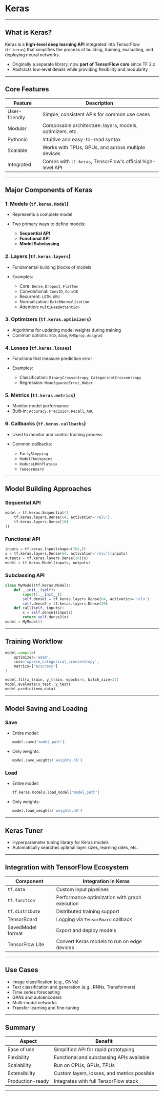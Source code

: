 # Keras

---

## What is Keras?

Keras is a **high-level deep learning API** integrated into TensorFlow (`tf.keras`) that simplifies the process of building, training, evaluating, and deploying neural networks.

* Originally a separate library, now **part of TensorFlow core** since TF 2.x
* Abstracts low-level details while providing flexibility and modularity

---

## Core Features

| Feature       | Description                                                 |
| ------------- | ----------------------------------------------------------- |
| User-friendly | Simple, consistent APIs for common use cases                |
| Modular       | Composable architecture: layers, models, optimizers, etc.   |
| Pythonic      | Intuitive and easy-to-read syntax                           |
| Scalable      | Works with TPUs, GPUs, and across multiple devices          |
| Integrated    | Comes with `tf.keras`, TensorFlow's official high-level API |

---

## Major Components of Keras

### 1. Models (`tf.keras.Model`)

* Represents a complete model
* Two primary ways to define models:

  * **Sequential API**
  * **Functional API**
  * **Model Subclassing**

### 2. Layers (`tf.keras.layers`)

* Fundamental building blocks of models
* Examples:

  * Core: `Dense`, `Dropout`, `Flatten`
  * Convolutional: `Conv2D`, `Conv1D`
  * Recurrent: `LSTM`, `GRU`
  * Normalization: `BatchNormalization`
  * Attention: `MultiHeadAttention`

### 3. Optimizers (`tf.keras.optimizers`)

* Algorithms for updating model weights during training
* Common options: `SGD`, `Adam`, `RMSprop`, `Adagrad`

### 4. Losses (`tf.keras.losses`)

* Functions that measure prediction error
* Examples:

  * Classification: `BinaryCrossentropy`, `CategoricalCrossentropy`
  * Regression: `MeanSquaredError`, `Huber`

### 5. Metrics (`tf.keras.metrics`)

* Monitor model performance
* Built-in: `Accuracy`, `Precision`, `Recall`, `AUC`

### 6. Callbacks (`tf.keras.callbacks`)

* Used to monitor and control training process
* Common callbacks:

  * `EarlyStopping`
  * `ModelCheckpoint`
  * `ReduceLROnPlateau`
  * `TensorBoard`

---

## Model Building Approaches

### Sequential API

```python
model = tf.keras.Sequential([
    tf.keras.layers.Dense(64, activation='relu'),
    tf.keras.layers.Dense(10)
])
```

### Functional API

```python
inputs = tf.keras.Input(shape=(784,))
x = tf.keras.layers.Dense(64, activation='relu')(inputs)
outputs = tf.keras.layers.Dense(10)(x)
model = tf.keras.Model(inputs, outputs)
```

### Subclassing API

```python
class MyModel(tf.keras.Model):
    def __init__(self):
        super().__init__()
        self.dense1 = tf.keras.layers.Dense(64, activation='relu')
        self.dense2 = tf.keras.layers.Dense(10)
    def call(self, inputs):
        x = self.dense1(inputs)
        return self.dense2(x)
model = MyModel()
```

---

## Training Workflow

```python
model.compile(
    optimizer='adam',
    loss='sparse_categorical_crossentropy',
    metrics=['accuracy']
)

model.fit(x_train, y_train, epochs=5, batch_size=32)
model.evaluate(x_test, y_test)
model.predict(new_data)
```

---

## Model Saving and Loading

### Save

* Entire model:

  ```python
  model.save('model_path')
  ```
* Only weights:

  ```python
  model.save_weights('weights.h5')
  ```

### Load

* Entire model:

  ```python
  tf.keras.models.load_model('model_path')
  ```
* Only weights:

  ```python
  model.load_weights('weights.h5')
  ```

---

## Keras Tuner

* Hyperparameter tuning library for Keras models
* Automatically searches optimal layer sizes, learning rates, etc.

---

## Integration with TensorFlow Ecosystem

| Component         | Integration in Keras                          |
| ----------------- | --------------------------------------------- |
| `tf.data`         | Custom input pipelines                        |
| `tf.function`     | Performance optimization with graph execution |
| `tf.distribute`   | Distributed training support                  |
| TensorBoard       | Logging via `TensorBoard` callback            |
| SavedModel format | Export and deploy models                      |
| TensorFlow Lite   | Convert Keras models to run on edge devices   |

---

## Use Cases

* Image classification (e.g., CNNs)
* Text classification and generation (e.g., RNNs, Transformers)
* Time series forecasting
* GANs and autoencoders
* Multi-modal networks
* Transfer learning and fine-tuning

---

## Summary

| Aspect           | Benefit                                     |
| ---------------- | ------------------------------------------- |
| Ease of use      | Simplified API for rapid prototyping        |
| Flexibility      | Functional and subclassing APIs available   |
| Scalability      | Run on CPUs, GPUs, TPUs                     |
| Extensibility    | Custom layers, losses, and metrics possible |
| Production-ready | Integrates with full TensorFlow stack       |

---
